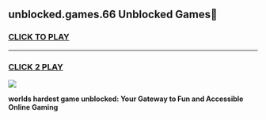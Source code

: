 
## unblocked.games.66 Unblocked Games👋
<h3>
<a href="https://premium.freeplayer.one?title=unblocked.games.66&ref=16F">CLICK TO PLAY</a></h3>
<hr>

<h3>
<a href="https://premium.freeplayer.one?title=unblocked.games.66&ref=16F">CLICK 2 PLAY</a>
  
</h3>

<a href="https://premium.freeplayer.one?title=unblocked.games.66&ref=16F/"><img src="https://clearcache.store/games.png"></a>


**worlds hardest game unblocked: Your Gateway to Fun and Accessible Online Gaming**
